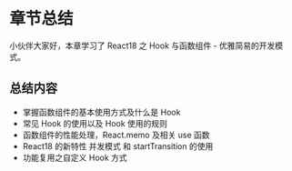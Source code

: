 # 章节总结

小伙伴大家好，本章学习了 React18 之 Hook 与函数组件 - 优雅简易的开发模式。

## 总结内容

- 掌握函数组件的基本使用方式及什么是 Hook
- 常见 Hook 的使用以及 Hook 使用的规则
- 函数组件的性能处理，React.memo 及相关 use 函数
- React18 的新特性 并发模式 和 startTransition 的使用
- 功能复用之自定义 Hook 方式
